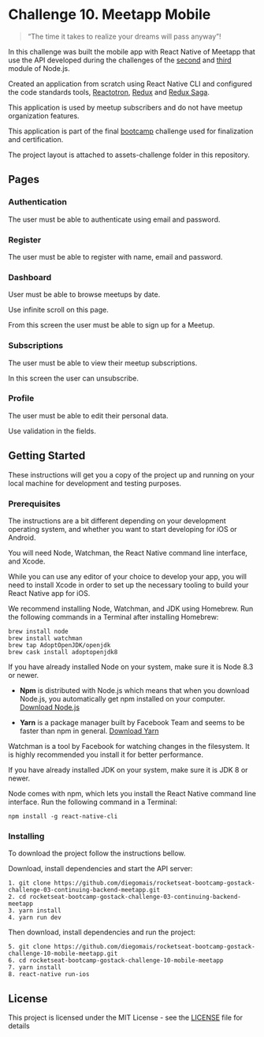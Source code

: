 # Challenge 10. Meetapp Mobile

> “The time it takes to realize your dreams will pass anyway”!

In this challenge was built the mobile app with React Native of Meetapp that use the API developed during the challenges of the [second](https://github.com/diegomais/rocketseat-bootcamp-gostack-challenge-02-starting-backend-meetapp ) and [third](https://github.com/diegomais/rocketseat-bootcamp-gostack-challenge-03-continuing-backend-meetapp) module of Node.js.

Created an application from scratch using React Native CLI and configured the code standards tools, [Reactotron](https://github.com/infinitered/reactotron), [Redux](https://www.github.com/reduxjs/redux) and [Redux Saga](https://github.com/redux-saga/redux-saga).

This application is used by meetup subscribers and do not have meetup organization features.

This application is part of the final [bootcamp](https://rocketseat.com.br/bootcamp) challenge used for finalization and certification.

The project layout is attached to assets-challenge folder in this repository.

## Pages

### Authentication

The user must be able to authenticate using email and password.

### Register

The user must be able to register with name, email and password.

### Dashboard

User must be able to browse meetups by date.

Use infinite scroll on this page.

From this screen the user must be able to sign up for a Meetup.

### Subscriptions

The user must be able to view their meetup subscriptions.

In this screen the user can unsubscribe.

### Profile

The user must be able to edit their personal data.

Use validation in the fields.

## Getting Started

These instructions will get you a copy of the project up and running on your local machine for development and testing purposes.

### Prerequisites

The instructions are a bit different depending on your development operating system, and whether you want to start developing for iOS or Android.

You will need Node, Watchman, the React Native command line interface, and Xcode.

While you can use any editor of your choice to develop your app, you will need to install Xcode in order to set up the necessary tooling to build your React Native app for iOS.

We recommend installing Node, Watchman, and JDK using Homebrew. Run the following commands in a Terminal after installing Homebrew:

```
brew install node
brew install watchman
brew tap AdoptOpenJDK/openjdk
brew cask install adoptopenjdk8
```

If you have already installed Node on your system, make sure it is Node 8.3 or newer.

* **Npm** is distributed with Node.js which means that when you download Node.js, you automatically get npm installed on your computer. [Download Node.js](https://nodejs.org/en/download/)

* **Yarn** is a package manager built by Facebook Team and seems to be faster than npm in general.  [Download Yarn](https://yarnpkg.com/en/docs/install)

Watchman is a tool by Facebook for watching changes in the filesystem. It is highly recommended you install it for better performance.

If you have already installed JDK on your system, make sure it is JDK 8 or newer.

Node comes with npm, which lets you install the React Native command line interface. Run the following command in a Terminal:

```
npm install -g react-native-cli
```

### Installing

To download the project follow the instructions bellow.

Download, install dependencies and start the API server:

```
1. git clone https://github.com/diegomais/rocketseat-bootcamp-gostack-challenge-03-continuing-backend-meetapp.git
2. cd rocketseat-bootcamp-gostack-challenge-03-continuing-backend-meetapp
3. yarn install
4. yarn run dev
```

Then download, install dependencies and run the project:

```
5. git clone https://github.com/diegomais/rocketseat-bootcamp-gostack-challenge-10-mobile-meetapp.git
6. cd rocketseat-bootcamp-gostack-challenge-10-mobile-meetapp
7. yarn install
8. react-native run-ios
```

## License

This project is licensed under the MIT License - see the [LICENSE](LICENSE) file for details
